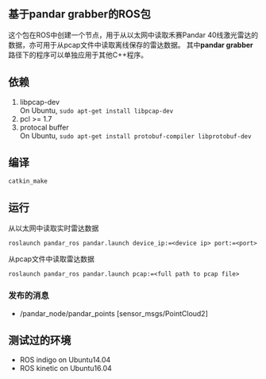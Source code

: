 基于pandar grabber的ROS包
---
这个包在ROS中创建一个节点，用于从以太网中读取禾赛Pandar 40线激光雷达的数据，亦可用于从pcap文件中读取离线保存的雷达数据。
其中**pandar grabber**路径下的程序可以单独应用于其他C++程序。

## 依赖
1. libpcap-dev  
  On Ubuntu, `sudo apt-get install libpcap-dev`
2. pcl >= 1.7  
3. protocal buffer  
  On Ubuntu, `sudo apt-get install protobuf-compiler libprotobuf-dev`

## 编译
```
catkin_make
```

## 运行
从以太网中读取实时雷达数据
```
roslaunch pandar_ros pandar.launch device_ip:=<device ip> port:=<port>
```
从pcap文件中读取雷达数据
```
roslaunch pandar_ros pandar.launch pcap:=<full path to pcap file>
```

### 发布的消息 
* /pandar\_node/pandar\_points [sensor\_msgs/PointCloud2]

## 测试过的环境
* ROS indigo on Ubuntu14.04
* ROS kinetic on Ubuntu16.04
